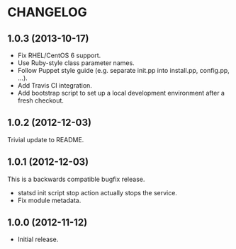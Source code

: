 # CHANGELOG

## 1.0.3 (2013-10-17)

* Fix RHEL/CentOS 6 support.
* Use Ruby-style class parameter names.
* Follow Puppet style guide (e.g. separate init.pp into install.pp, config.pp, ...).
* Add Travis CI integration.
* Add bootstrap script to set up a local development environment after a fresh checkout.


## 1.0.2 (2012-12-03)

Trivial update to README.


## 1.0.1 (2012-12-03)

This is a backwards compatible bugfix release.

  * statsd init script stop action actually stops the service.
  * Fix module metadata.


## 1.0.0 (2012-11-12)

  * Initial release.
